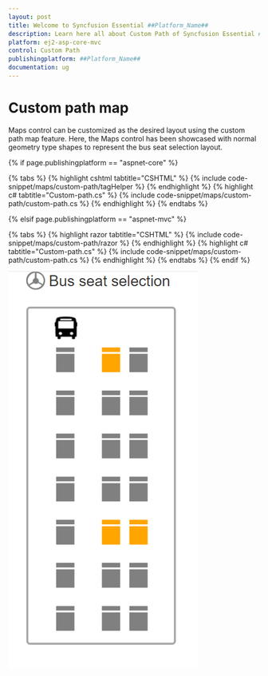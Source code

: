 ```yaml
---
layout: post
title: Welcome to Syncfusion Essential ##Platform_Name##
description: Learn here all about Custom Path of Syncfusion Essential ##Platform_Name## widgets based on HTML5 and jQuery.
platform: ej2-asp-core-mvc
control: Custom Path
publishingplatform: ##Platform_Name##
documentation: ug
---
```


# Custom path map

Maps control can be customized as the desired layout using the custom path map feature. Here, the Maps control has been showcased with normal geometry type shapes to represent the bus seat selection layout.

{% if page.publishingplatform == "aspnet-core" %}

{% tabs %}
{% highlight cshtml tabtitle="CSHTML" %}
{% include code-snippet/maps/custom-path/tagHelper %}
{% endhighlight %}
{% highlight c# tabtitle="Custom-path.cs" %}
{% include code-snippet/maps/custom-path/custom-path.cs %}
{% endhighlight %}
{% endtabs %}

{% elsif page.publishingplatform == "aspnet-mvc" %}

{% tabs %}
{% highlight razor tabtitle="CSHTML" %}
{% include code-snippet/maps/custom-path/razor %}
{% endhighlight %}
{% highlight c# tabtitle="Custom-path.cs" %}
{% include code-snippet/maps/custom-path/custom-path.cs %}
{% endhighlight %}
{% endtabs %}
{% endif %}



![Custom path map](../images/How-to/custom-path.PNG)